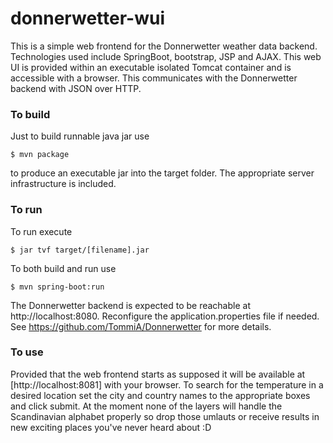 # donnerwetter-wui
This is a simple web frontend for the Donnerwetter weather data backend. Technologies used include
SpringBoot, bootstrap, JSP and AJAX. This web UI is provided within an executable isolated Tomcat container and is
accessible with a browser. This communicates with the Donnerwetter backend with JSON over HTTP.

### To build
Just to build runnable java jar use  

`$ mvn package`  

to produce an executable jar into the target folder. The appropriate server infrastructure is included.

### To run
To run execute  

`$ jar tvf target/[filename].jar`  

To both build and run use  

`$ mvn spring-boot:run`

The Donnerwetter backend is expected to be reachable at http://localhost:8080. Reconfigure the application.properties file if needed.
See https://github.com/TommiA/Donnerwetter for more details.

### To use
Provided that the web frontend starts as supposed it will be available at [http://localhost:8081] with your browser.
To search for the temperature in a desired location set the city and country names to the appropriate boxes and click submit.
At the moment none of the layers will handle the Scandinavian alphabet properly so drop those umlauts or receive results in
new exciting places you've never heard about :D
